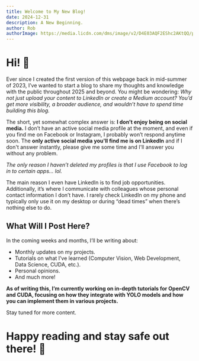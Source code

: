 ```yaml
---
title: Welcome to My New Blog!
date: 2024-12-31
description: A New Beginning.
author: Rob
authorImage: https://media.licdn.com/dms/image/v2/D4E03AQF2EShc2AKtQQ/profile-displayphoto-shrink_400_400/profile-displayphoto-shrink_400_400/0/1678472937659?e=1742428800&v=beta&t=-yEwYcdP0x2oKLo80mv50q9gS8rc3QvEttNFUMmHtKc
---
```


# Hi! 👋  

Ever since I created the first version of this webpage back in mid-summer of 2023, I’ve wanted to start a blog to share my thoughts and knowledge with the public throughout 2025 and beyond. You might be wondering: *Why not just upload your content to LinkedIn or create a Medium account? You’d get more visibility, a broader audience, and wouldn’t have to spend time building this blog.*  

The short, yet somewhat complex answer is: **I don’t enjoy being on social media.** I don’t have an active social media profile at the moment, and even if you find me on Facebook or Instagram, I probably won’t respond anytime soon. The **only active social media you'll find me is on LinkedIn** and if I don't answer instantly, please give me some time and I'll answer you without any problem.

*The only reason I haven’t deleted my profiles is that I use Facebook to log in to certain apps… lol.*  

The main reason I even have LinkedIn is to find job opportunities. Additionally, it’s where I communicate with colleagues whose personal contact information I don’t have. I rarely check LinkedIn on my phone and typically only use it on my desktop or during “dead times” when there’s nothing else to do.  

## What Will I Post Here?  

In the coming weeks and months, I’ll be writing about:  

- Monthly updates on my projects.  
- Tutorials on what I’ve learned (Computer Vision, Web Development, Data Science, CUDA, etc.).  
- Personal opinions.  
- And much more!  

**As of writing this, I’m currently working on in-depth tutorials for OpenCV and CUDA, focusing on how they integrate with YOLO models and how you can implement them in various projects.**  

Stay tuned for more content.  

# Happy reading and stay safe out there! 🎉  
